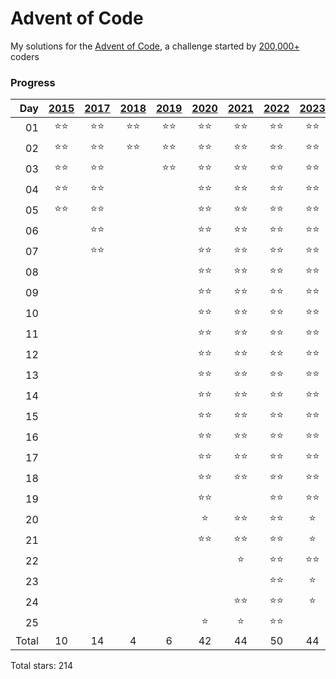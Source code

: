 # Advent of Code

My solutions for the [Advent of Code](https://adventofcode.com), a challenge started by [200,000+](https://adventofcode.com/2023/stats) coders

### Progress
| Day |[2015](https://adventofcode.com/2015)|[2017](https://adventofcode.com/2017)|[2018](https://adventofcode.com/2018)|[2019](https://adventofcode.com/2019)|[2020](https://adventofcode.com/2020)|[2021](https://adventofcode.com/2021)|[2022](https://adventofcode.com/2022)|[2023](https://adventofcode.com/2023)|[2024](https://adventofcode.com/2024)|
| --: | :--------: | :--------: | :--------: | :--------: | :--------: | :--------: | :--------: | :--------: | :--------: |
| 01  |:star::star:|:star::star:|:star::star:|:star::star:|:star::star:|:star::star:|:star::star:|:star::star:|
| 02  |:star::star:|:star::star:|:star::star:|:star::star:|:star::star:|:star::star:|:star::star:|:star::star:|
| 03  |:star::star:|:star::star:||:star::star:|:star::star:|:star::star:|:star::star:|:star::star:|
| 04  |:star::star:|:star::star:|||:star::star:|:star::star:|:star::star:|:star::star:|
| 05  |:star::star:|:star::star:|||:star::star:|:star::star:|:star::star:|:star::star:|
| 06  ||:star::star:|||:star::star:|:star::star:|:star::star:|:star::star:|
| 07  ||:star::star:|||:star::star:|:star::star:|:star::star:|:star::star:|
| 08  |||||:star::star:|:star::star:|:star::star:|:star::star:|
| 09  |||||:star::star:|:star::star:|:star::star:|:star::star:|
| 10  |||||:star::star:|:star::star:|:star::star:|:star::star:|
| 11  |||||:star::star:|:star::star:|:star::star:|:star::star:|
| 12  |||||:star::star:|:star::star:|:star::star:|:star::star:|
| 13  |||||:star::star:|:star::star:|:star::star:|:star::star:|
| 14  |||||:star::star:|:star::star:|:star::star:|:star::star:|
| 15  |||||:star::star:|:star::star:|:star::star:|:star::star:|
| 16  |||||:star::star:|:star::star:|:star::star:|:star::star:|
| 17  |||||:star::star:|:star::star:|:star::star:|:star::star:|
| 18  |||||:star::star:|:star::star:|:star::star:|:star::star:|
| 19  |||||:star::star:||:star::star:|:star::star:|
| 20  |||||:star:|:star::star:|:star::star:|:star:|
| 21  |||||:star::star:|:star::star:|:star::star:|:star:|
| 22  ||||||:star:|:star::star:|:star::star:|
| 23  |||||||:star::star:|:star:|
| 24  ||||||:star::star:|:star::star:|:star:|
| 25  |||||:star:|:star:|:star::star:||
| Total | 10 | 14 | 4 | 6 | 42 | 44 | 50 | 44 | 0

Total stars: 214
